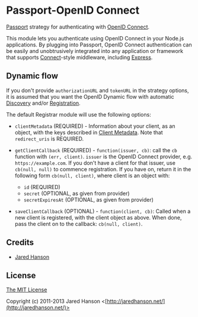 # Passport-OpenID Connect

[Passport](https://github.com/jaredhanson/passport) strategy for authenticating
with [OpenID Connect](http://openid.net/connect/).

This module lets you authenticate using OpenID Connect in your Node.js
applications.  By plugging into Passport, OpenID Connect authentication can be
easily and unobtrusively integrated into any application or framework that
supports [Connect](http://www.senchalabs.org/connect/)-style middleware,
including [Express](http://expressjs.com/).


## Dynamic flow

If you don't provide `authorizationURL` and `tokenURL` in the strategy options,
it is assumed that you want the OpenID Dynamic flow with automatic
[Discovery](https://openid.net/specs/openid-connect-discovery-1_0.html) and/or
[Registration](https://openid.net/specs/openid-connect-registration-1_0.html).

The default Registrar module will use the following options:


* `clientMetadata` (REQUIRED) - Information about your client, as an object, with the keys
  described in
  [Client Metadata](https://openid.net/specs/openid-connect-registration-1_0.html#ClientMetadata).
  Note that `redirect_uris` is REQUIRED.

* `getClientCallback` (REQUIRED) - `function(issuer, cb)`: call the `cb` function with
  `(err, client)`.  `issuer` is the OpenID Connect provider,
  e.g. `https://example.com`.  If you don't have a client for that issuer, use
  `cb(null, null)` to commence registration.  If you have on, return it in the
  following form `cb(null, client)`, where client is an object with:

  * `id` (REQUIRED)
  * `secret` (OPTIONAL, as given from provider)
  * `secretExpiresAt` (OPTIONAL, as given from provider)

* `saveClientCallback` (OPTIONAL) - `function(client, cb)`: Called when a new client is
  registered, with the client object as above.  When done, pass the client on
  to the callback: `cb(null, client)`.


## Credits

  - [Jared Hanson](http://github.com/jaredhanson)

## License

[The MIT License](http://opensource.org/licenses/MIT)

Copyright (c) 2011-2013 Jared Hanson <[http://jaredhanson.net/](http://jaredhanson.net/)>
